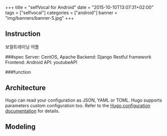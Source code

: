 ﻿+++
title = "selfVocal for Android"
date = "2015-10-10T13:07:31+02:00"
tags = ["selfvocal"]
categories = ["android"]
banner = "img/banners/banner-5.jpg"
+++

## Instruction 

보컬트레이닝 어플

###spec
Server: CentOS, Apache
Backend: Django Restful framework
Frontend: Android
API: youtubeAPI

###function


## Architecture
Hugo can read your configuration as JSON, YAML or TOML. Hugo supports parameters custom configuration too. Refer to the [Hugo configuration documentation](/overview/configuration/) for details.

## Modeling
